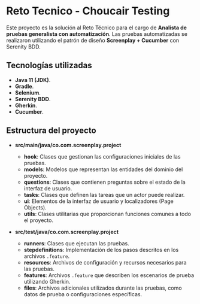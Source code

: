 # Reto Tecnico - Choucair Testing

Este proyecto es la solución al Reto Técnico para el cargo de **Analista de pruebas generalista con automatización**. Las pruebas automatizadas se realizaron utilizando el patrón de diseño **Screenplay +  Cucumber** con Serenity BDD.

## Tecnologías utilizadas

- **Java 11 (JDK)**.
- **Gradle**.
- **Selenium**.
- **Serenity BDD**.
- **Gherkin**.
- **Cucumber**.

## Estructura del proyecto

- **src/main/java/co.com.screenplay.project**
  - **hook**: Clases que gestionan las configuraciones iniciales de las pruebas.
  - **models**: Modelos que representan las entidades del dominio del proyecto.
  - **questions**: Clases que contienen preguntas sobre el estado de la interfaz de usuario.
  - **tasks**: Clases que definen las tareas que un actor puede realizar.
  - **ui**: Elementos de la interfaz de usuario y localizadores (Page Objects).
  - **utils**: Clases utilitarias que proporcionan funciones comunes a todo el proyecto.


- **src/test/java/co.com.screenplay.project**
  - **runners**: Clases que ejecutan las pruebas.
  - **stepdefinitions**: Implementación de los pasos descritos en los archivos `.feature`.
  - **resources**: Archivos de configuración y recursos necesarios para las pruebas.
  - **features**: Archivos `.feature` que describen los escenarios de prueba utilizando Gherkin.
  - **files**: Archivos adicionales utilizados durante las pruebas, como datos de prueba o configuraciones específicas.